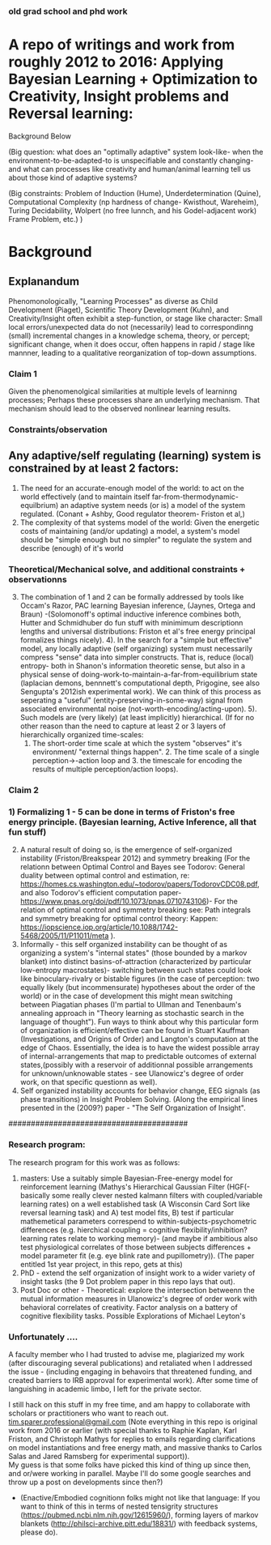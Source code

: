 ### old grad school and phd work
# A repo of writings and work from roughly 2012 to 2016:  Applying Bayesian Learning + Optimization to Creativity, Insight problems and Reversal learning:

Background Below

(Big question: what does an "optimally adaptive" system look-like- when the environment-to-be-adapted-to is unspecifiable and constantly changing- 
and what can processes like creativity and human/animal learning tell us about those kind of adaptive systems?

(Big constraints: Problem of Induction (Hume), Underdetermination (Quine), Computational Complexity (np hardness of change- Kwisthout, Wareheim), Turing Decidability, Wolpert (no free lunnch, and his Godel-adjacent work) Frame Problem, etc.) )

# Background

## Explanandum
Phenomonologically, "Learning Processes" as diverse as Child Development (Piaget), Scientific Theory Development (Kuhn), and Creativity/Insight often exhibit a step-function, 
or stage like character:  Small local errors/unexpected data do not (necessarily) lead to correspondinng (small) incremental changes in a knowledge schema, theory, or percept; significant change, when it does occur, often happens in 
rapid / stage like mannner, leading to a qualitative reorganization of top-down assumptions.

### Claim 1
Given the phenomenolgical similarities at multiple levels of learninng processes; Perhaps these processes share an underlying mechanism.  That mechanism should lead to the observed
nonlinear learning results.

### Constraints/observation
## Any adaptive/self regulating (learning) system is constrained by at least 2 factors:  
1) The need for an accurate-enough model of the world: to act on the world effectively (and to maintain itself far-from-thermodynamic-equilbrium) an adaptive system needs (or is) a model of the system regulated.  (Conant + Ashby, Good regulator theorem- Friston et al,)
2)  The complexity of that systems model of the world: Given the energetic costs of maintaining (and/or updating) a model, a system's model should be "simple enough but no simpler" to regulate the system and describe (enough) of it's world
 

### Theoretical/Mechanical solve, and additional constraints + observationns
3)  The combination of 1 and 2 can be formally addressed by tools like Occam's Razor,  PAC learning Bayesian inference,  (Jaynes, Ortega and Braun) -(Solomonoff's optimal inductive inference combines both, Hutter and Schmidhuber do fun stuff with minimimum descriptionn lengths and universal distributions:  Friston et al's free energy principal formalizes things nicely).
4). In the search for a "simple but effective" model, any locally adaptive (self organizing) system must necessarily compress "sense" data into simpler constructs.   That is, reduce (local) entropy- both in Shanon's information theoretic sense, but also in a physical sense of doing-work-to-maintain-a-far-from-equilibrium state (laplacian demons, bennnett's computational depth, Prigogine, see also Sengupta's 2012ish experimental work).
 We can think of this process as seperating a "useful" (entity-preserving-in-some-way) signal from associated environmental noise (not-worth-encoding/acting-upon).
5).  Such models are (very likely) (at least implicitly) hierarchical.  (If for no other reason than the need to capture at least 2 or 3 layers of hierarchically organized time-scales:
    1.  The short-order time scale at which the system "observes" it's environment/ "external things happen".  2.  The time scale of a single perception->-action loop and 3. the timescale for encoding the results of multiple perception/action loops).


### Claim 2
### 1) Formalizing 1 - 5 can be done in terms of Friston's free energy principle.  (Bayesian learning, Active Inference, all that fun stuff)
2) A natural result of doing so, is the emergence of self-organized instability (Friston/Breakspear 2012) and symmetry breaking
   (For the relationn between Optimal Control and Bayes see Todorov: General duality between optimal control and estimation, re:  https://homes.cs.washington.edu/~todorov/papers/TodorovCDC08.pdf, and also Todorov's efficient computation paper- https://www.pnas.org/doi/pdf/10.1073/pnas.0710743106)- For the relation of optimal control and symmetry breaking see:  Path integrals and symmetry breaking for optimal control theory: Kappen:  https://iopscience.iop.org/article/10.1088/1742-5468/2005/11/P11011/meta ).
3) Informally - this self organized instability can be thought of as organizing a system's "internal states" (those bounded by a markov blanket) into distinct basins-of-attraction (characterized by particular low-entropy macrostates)- switching between such states could look like binoculary-rivalry or bistable figures (in the case of perception: two equally likely (but incommensurate) hypotheses about the order of the world) or in the case of development this might mean switching between Piagatian phases (I'm partial to Ullman and Tenenbaum's annealing approach in "Theory learning as stochastic search in the language of thought").  Fun ways to think about why this particular form of organization is efficient/effective can be found in Stuart Kauffman (Investigations, and Origins of Order) and Langton's computation at the edge of Chaos.  Essentially, the idea is to have the widest possible array of internal-arrangements that map to predictable outcomes of external states,(possibly with a reservoir of additionnal possible arrangements for unknown/unknowable states - see Ulanowicz's degree of order work, on that specific questionn as well).
4) Self organized instability accounts for behavior change, EEG signals (as phase transitions) in Insight Problem Solving. (Along the empirical lines presented in the (2009?) paper -
   "The Self Organization of Insight".


########################################

### Research program:
The research program for this work was as follows:  
1) masters: Use a suitably simple Bayesian-Free-energy model for reinforcement learning (Mathys's Hierarchical Gaussian Filter (HGF(- basically some really clever nested kalmann filters with coupled/variable learning rates) on a well established task (A Wisconsin Card Sort like reversal learning task) and A) test model fits, B) test if particular mathemetical parameters correspend to within-subjects-psychometric differences (e.g. hierchical coupling = cognitive flexibility/inhibition? learning rates relate to working memory)- (and maybe if ambitious also test physiological correlates of those between subjects differences + model parameter fit (e.g. eye blink rate and pupillometry)).
(The paper entitled 1st year project, in this repo, gets at this)
2) PhD - extend the self organization of insight work to a wider variety of insight tasks (the 9 Dot problem paper in this repo lays that out).
3) Post Doc or other - Theoretical: explore the intersection betweenn the mutual information measures in Ulanowicz's degree of order work with behavioral correlates of creativity.  Factor analysis on a battery of cognitive flexibility tasks.  Possible Explorations of Michael Leyton's

### Unfortunately ....
A faculty member who I had trusted to advise me, plagiarized my work (after discouraging several publications) and retaliated when I addressed the issue - (including engaging in behavoirs that threatened funding, and created barriers to IRB approval for experimental work). After some time of languishing in academic limbo, I left for the private sector.

I still hack on this stuff in my free time, and am happy to collaborate with scholars or practitioners who want to reach out.  tim.sparer.professional@gmail.com
(Note everything in this repo is original work from 2016 or earlier (with special thanks to Raphie Kaplan, Karl Friston, and Christoph Mathys for replies to emails regarding clarifications on model instantiations and free energy math, and massive thanks to Carlos Salas and Jared Ramsberg for experimental support)).  
My guess is that some folks have picked this kind of thing up since then, and or/were working in parallel.  Maybe I'll do some google searches and throw up a post on developments since then?)



    
* (Enactive/Embodied cognitionn folks might not like that language: If you want to think of this in terms of nested tensigrity structures (https://pubmed.ncbi.nlm.nih.gov/12615960/), forming layers of markov blankets (http://philsci-archive.pitt.edu/18831/) with feedback systems, please do).
